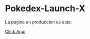 <h1>Pokedex-Launch-X</h1>
<p>La pagina en produccion es esta:</p>
<a href="https://hecabre.github.io/Pokedex-Launch-X/">Click Aqui</a>
